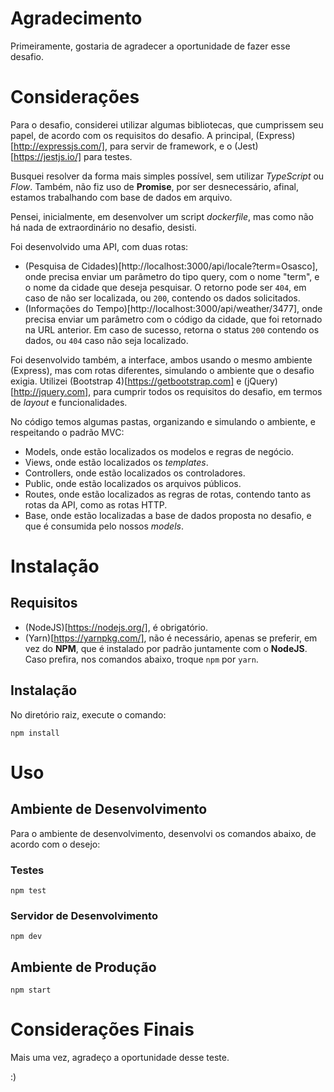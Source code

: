 # Agradecimento

Primeiramente, gostaria de agradecer a oportunidade de fazer esse desafio.

# Considerações

Para o desafio, considerei utilizar algumas bibliotecas, que cumprissem seu papel, de acordo com os requisitos do desafio. A principal, (Express)[http://expressjs.com/], para servir de framework, e o (Jest)[https://jestjs.io/] para testes.

Busquei resolver da forma mais simples possível, sem utilizar *TypeScript* ou *Flow*. Também, não fiz uso de **Promise**, por ser desnecessário, afinal, estamos trabalhando com base de dados em arquivo.

Pensei, inicialmente, em desenvolver um script *dockerfile*, mas como não há nada de extraordinário no desafio, desisti.

Foi desenvolvido uma API, com duas rotas:
- (Pesquisa de Cidades)[http://localhost:3000/api/locale?term=Osasco], onde precisa enviar um parâmetro do tipo query, com o nome "term", e o nome da cidade que deseja pesquisar. O retorno pode ser `404`, em caso de não ser localizada, ou `200`, contendo os dados solicitados.
- (Informações do Tempo)[http://localhost:3000/api/weather/3477], onde precisa enviar um parâmetro com o código da cidade, que foi retornado na URL anterior. Em caso de sucesso, retorna o status `200` contendo os dados, ou `404` caso não seja localizado.

Foi desenvolvido também, a interface, ambos usando o mesmo ambiente (Express), mas com rotas diferentes, simulando o ambiente que o desafio exigia. Utilizei (Bootstrap 4)[https://getbootstrap.com] e (jQuery)[http://jquery.com], para cumprir todos os requisitos do desafio, em termos de *layout* e funcionalidades.

No código temos algumas pastas, organizando e simulando o ambiente, e respeitando o padrão MVC:
- Models, onde estão localizados os modelos e regras de negócio.
- Views, onde estão localizados os *templates*.
- Controllers, onde estão localizados os controladores.
- Public, onde estão localizados os arquivos públicos.
- Routes, onde estão localizados as regras de rotas, contendo tanto as rotas da API, como as rotas HTTP.
- Base, onde estão localizadas a base de dados proposta no desafio, e que é consumida pelo nossos *models*.

# Instalação

## Requisitos

- (NodeJS)[https://nodejs.org/], é obrigatório.
- (Yarn)[https://yarnpkg.com/], não é necessário, apenas se preferir, em vez do **NPM**, que é instalado por padrão juntamente com o **NodeJS**. Caso prefira, nos comandos abaixo, troque `npm` por `yarn`.

## Instalação

No diretório raiz, execute o comando:

`npm install`

# Uso

## Ambiente de Desenvolvimento

Para o ambiente de desenvolvimento, desenvolvi os comandos abaixo, de acordo com o desejo:

### Testes

`npm test`

### Servidor de Desenvolvimento

`npm dev`

## Ambiente de Produção

`npm start`

# Considerações Finais

Mais uma vez, agradeço a oportunidade desse teste.

:)